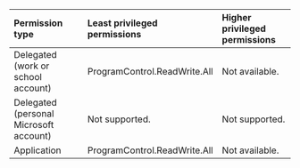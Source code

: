 |Permission type|Least privileged permissions|Higher privileged permissions|
|:---|:---|:---|
|Delegated (work or school account)|ProgramControl.ReadWrite.All|Not available.|
|Delegated (personal Microsoft account)|Not supported.|Not supported.|
|Application|ProgramControl.ReadWrite.All|Not available.|
